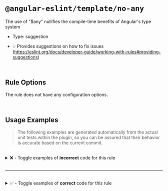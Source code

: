 <!--

  DO NOT EDIT.

  This markdown file was autogenerated using a mixture of the following files as the source of truth for its data:
  - ../../src/rules/no-any.ts
  - ../../tests/rules/no-any/cases.ts

  In order to update this file, it is therefore those files which need to be updated, as well as potentially the generator script:
  - ../../../../tools/scripts/generate-rule-docs.ts

-->

<br>

# `@angular-eslint/template/no-any`

The use of "$any" nullifies the compile-time benefits of Angular's type system

- Type: suggestion

- 💡 Provides suggestions on how to fix issues (https://eslint.org/docs/developer-guide/working-with-rules#providing-suggestions)

<br>

## Rule Options

The rule does not have any configuration options.

<br>

## Usage Examples

> The following examples are generated automatically from the actual unit tests within the plugin, so you can be assured that their behavior is accurate based on the current commit.

<br>

<details>
<summary>❌ - Toggle examples of <strong>incorrect</strong> code for this rule</summary>

<br>

#### Default Config

```json
{
  "rules": {
    "@angular-eslint/template/no-any": [
      "error"
    ]
  }
}
```

<br>

#### ❌ Invalid Code

```html
{{ $any(framework).name }}
   ~~~~~~~~~~~~~~~
```

<br>

---

<br>

#### Default Config

```json
{
  "rules": {
    "@angular-eslint/template/no-any": [
      "error"
    ]
  }
}
```

<br>

#### ❌ Invalid Code

```html
{{ this.$any(framework).name }}
   ~~~~~~~~~~~~~~~~~~~~
```

<br>

---

<br>

#### Default Config

```json
{
  "rules": {
    "@angular-eslint/template/no-any": [
      "error"
    ]
  }
}
```

<br>

#### ❌ Invalid Code

```html
<a [href]="$any(getHref())">Click here</a>
           ~~~~~~~~~~~~~~~
```

<br>

---

<br>

#### Default Config

```json
{
  "rules": {
    "@angular-eslint/template/no-any": [
      "error"
    ]
  }
}
```

<br>

#### ❌ Invalid Code

```html
{{ $any(framework).name }}
   ~~~~~~~~~~~~~~~
<div>
  {{ this.$any(framework).name }}
     ~~~~~~~~~~~~~~~~~~~~
</div>
<a [href]="$any(getHref())">Click here</a>'
           ~~~~~~~~~~~~~~~
```

</details>

<br>

---

<br>

<details>
<summary>✅ - Toggle examples of <strong>correct</strong> code for this rule</summary>

<br>

#### Default Config

```json
{
  "rules": {
    "@angular-eslint/template/no-any": [
      "error"
    ]
  }
}
```

<br>

#### ✅ Valid Code

```html
{{ $any }}
```

<br>

---

<br>

#### Default Config

```json
{
  "rules": {
    "@angular-eslint/template/no-any": [
      "error"
    ]
  }
}
```

<br>

#### ✅ Valid Code

```html
{{ obj.$any() }}
```

<br>

---

<br>

#### Default Config

```json
{
  "rules": {
    "@angular-eslint/template/no-any": [
      "error"
    ]
  }
}
```

<br>

#### ✅ Valid Code

```html
{{ obj?.x?.y!.z!.$any() }}
```

<br>

---

<br>

#### Default Config

```json
{
  "rules": {
    "@angular-eslint/template/no-any": [
      "error"
    ]
  }
}
```

<br>

#### ✅ Valid Code

```html
<a [href]="$test()">Click here</a>
```

<br>

---

<br>

#### Default Config

```json
{
  "rules": {
    "@angular-eslint/template/no-any": [
      "error"
    ]
  }
}
```

<br>

#### ✅ Valid Code

```html
<button type="button" (click)="anyClick()">Click here</button>
```

<br>

---

<br>

#### Default Config

```json
{
  "rules": {
    "@angular-eslint/template/no-any": [
      "error"
    ]
  }
}
```

<br>

#### ✅ Valid Code

```html
{{ $any }}
{{ obj?.x?.y!.z!.$any() }}
<a [href]="$test()">Click here</a>
<button type="button" (click)="anyClick()">Click here</button>
```

</details>

<br>
